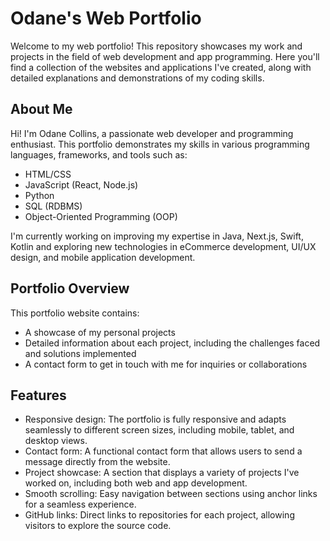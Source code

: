 # Odane's Web Portfolio
Welcome to my web portfolio! This repository showcases my work and projects in the field of web development and app programming. Here you'll find a collection of the websites and applications I've created, along with detailed explanations and demonstrations of my coding skills.

<h2>About Me</h2>
Hi! I'm Odane Collins, a passionate web developer and programming enthusiast. This portfolio demonstrates my skills in various programming languages, frameworks, and tools such as:

<ul>
  <li>HTML/CSS</li>
  <li>JavaScript (React, Node.js)</li>
  <li>Python</li>
  <li>SQL (RDBMS)</li>
  <li>Object-Oriented Programming (OOP)</li>
</ul>

I'm currently working on improving my expertise in Java, Next.js, Swift, Kotlin and exploring new technologies in eCommerce development, UI/UX design, and mobile application development.

<h2>Portfolio Overview</h2>
This portfolio website contains:

<ul>
  <li>A showcase of my personal projects</li>
  <li>Detailed information about each project, including the challenges faced and solutions implemented</li>
  <li>A contact form to get in touch with me for inquiries or collaborations</li>
</ul>

<h2>Features</h2>
<ul>
  <li>Responsive design: The portfolio is fully responsive and adapts seamlessly to different screen sizes, including mobile, tablet, and desktop views.</li>
  <li>Contact form: A functional contact form that allows users to send a message directly from the website.</li>
  <li>Project showcase: A section that displays a variety of projects I've worked on, including both web and app development.</li>
  <li>Smooth scrolling: Easy navigation between sections using anchor links for a seamless experience.</li>
  <li>GitHub links: Direct links to repositories for each project, allowing visitors to explore the source code.</li>
</ul>
